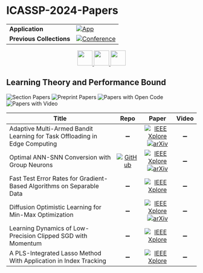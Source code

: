 # ICASSP-2024-Papers

<table>
    <tr>
        <td><strong>Application</strong></td>
        <td>
            <a href="https://huggingface.co/spaces/DmitryRyumin/NewEraAI-Papers" style="float:left;">
                <img src="https://img.shields.io/badge/🤗-NewEraAI--Papers-FFD21F.svg" alt="App" />
            </a>
        </td>
    </tr>
    <tr>
        <td><strong>Previous Collections</strong></td>
        <td>
            <a href="https://github.com/DmitryRyumin/ICASSP-2023-24-Papers/blob/main/README_2023.md">
                <img src="http://img.shields.io/badge/ICASSP-2023-0073AE.svg" alt="Conference">
            </a>
        </td>
    </tr>
</table>

<div align="center">
    <a href="https://github.com/DmitryRyumin/ICASSP-2023-24-Papers/blob/main/sections/2024/main/AASP-P12.md">
        <img src="https://cdn.jsdelivr.net/gh/DmitryRyumin/NewEraAI-Papers@main/images/left.svg" width="40" alt="" />
    </a>
    <a href="https://github.com/DmitryRyumin/ICASSP-2023-24-Papers/">
        <img src="https://cdn.jsdelivr.net/gh/DmitryRyumin/NewEraAI-Papers@main/images/home.svg" width="40" alt="" />
    </a>
    <a href="https://github.com/DmitryRyumin/ICASSP-2023-24-Papers/blob/main/sections/2024/main/MMSP-P6.md">
        <img src="https://cdn.jsdelivr.net/gh/DmitryRyumin/NewEraAI-Papers@main/images/right.svg" width="40" alt="" />
    </a>
</div>


## Learning Theory and Performance Bound

![Section Papers](https://img.shields.io/badge/Section%20Papers-6-42BA16) ![Preprint Papers](https://img.shields.io/badge/Preprint%20Papers-2-b31b1b) ![Papers with Open Code](https://img.shields.io/badge/Papers%20with%20Open%20Code-2-1D7FBF) ![Papers with Video](https://img.shields.io/badge/Papers%20with%20Video-0-FF0000)

| **Title** | **Repo** | **Paper** | **Video** |
|-----------|:--------:|:---------:|:---------:|
| Adaptive Multi-Armed Bandit Learning for Task Offloading in Edge Computing | :heavy_minus_sign: | [![IEEE Xplore](https://img.shields.io/badge/IEEE-10445952-E4A42C.svg)](https://ieeexplore.ieee.org/document/10445952) <br/> [![arXiv](https://img.shields.io/badge/arXiv-2306.05856-b31b1b.svg)](https://arxiv.org/abs/2306.05856) | :heavy_minus_sign: |
| Optimal ANN-SNN Conversion with Group Neurons | [![GitHub](https://img.shields.io/github/stars/Lyu6PosHao/ANN2SNN_GN?style=flat)](https://github.com/Lyu6PosHao/ANN2SNN_GN) | [![IEEE Xplore](https://img.shields.io/badge/IEEE-10448202-E4A42C.svg)](https://ieeexplore.ieee.org/document/10448202) <br/> [![arXiv](https://img.shields.io/badge/arXiv-2402.19061-b31b1b.svg)](https://arxiv.org/abs/2402.19061) | :heavy_minus_sign: |
| Fast Test Error Rates for Gradient-Based Algorithms on Separable Data | :heavy_minus_sign: | [![IEEE Xplore](https://img.shields.io/badge/IEEE-10447312-E4A42C.svg)](https://ieeexplore.ieee.org/document/10447312) | :heavy_minus_sign: |
| Diffusion Optimistic Learning for Min-Max Optimization | :heavy_minus_sign: | [![IEEE Xplore](https://img.shields.io/badge/IEEE-10447140-E4A42C.svg)](https://ieeexplore.ieee.org/document/10447140) <br/> [![arXiv](https://img.shields.io/badge/arXiv-2401.14585-b31b1b.svg)](https://arxiv.org/abs/2401.14585) | :heavy_minus_sign: |
| Learning Dynamics of Low-Precision Clipped SGD with Momentum | :heavy_minus_sign: | [![IEEE Xplore](https://img.shields.io/badge/IEEE-10447855-E4A42C.svg)](https://ieeexplore.ieee.org/document/10447855) | :heavy_minus_sign: |
| A PLS-Integrated Lasso Method With Application in Index Tracking | :heavy_minus_sign: | [![IEEE Xplore](https://img.shields.io/badge/IEEE-10448273-E4A42C.svg)](https://ieeexplore.ieee.org/document/10448273) | :heavy_minus_sign: |